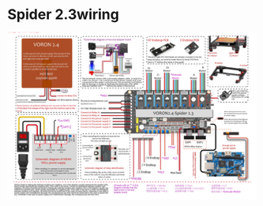 # Spider 2.3wiring
![image](https://github.com/Lzhikai/siboor-voron/blob/main/Voron-Trident/Spider%202.3wiring.png)